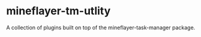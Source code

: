 # mineflayer-tm-utlity

A collection of plugins built on top of the mineflayer-task-manager package.